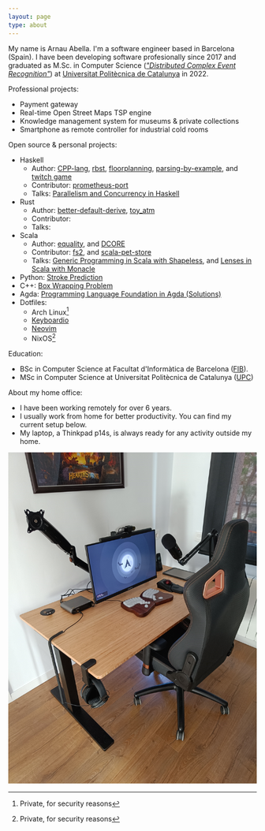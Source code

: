```yaml
---
layout: page
type: about
---
```


My name is Arnau Abella. I'm a software engineer based in Barcelona (Spain). I have been developing software profesionally since 2017 and graduated as M.Sc. in Computer Science ([_"Distributed Complex Event Recognition"_](/assets/documents/thesis.pdf)) at [Universitat Politècnica de Catalunya](https://www.fib.upc.edu/) in 2022.

Professional projects:
- Payment gateway
- Real-time Open Street Maps TSP engine
- Knowledge management system for museums & private collections
- Smartphone as remote controller for industrial cold rooms

Open source & personal projects:
- Haskell
  - Author: [CPP-lang](https://github.com/monadplus/CPP-lang), [rbst](https://hackage.haskell.org/package/rbst), [floorplanning](https://github.com/monadplus/floorplanning), [parsing-by-example](https://github.com/monadplus/parsing-by-example), and [twitch game](https://github.com/monadplus/twitch-game)
  - Contributor: [prometheus-port](https://github.com/on-ramp/prometheus-port)
  - Talks: [Parallelism and Concurrency in Haskell](https://github.com/monadplus/parconc-notes/tree/main/talk)
- Rust
  - Author: [better-default-derive](https://crates.io/crates/better-default-derive), [toy_atm](https://github.com/monadplus/toy_atm)
  - Contributor:
  - Talks:
- Scala
  - Author: [equality](https://github.com/monadplus/equality), and [DCORE](https://github.com/dtim-upc/DCORE)
  - Contributor: [fs2](https://github.com/typelevel/fs2), and [scala-pet-store](https://github.com/pauljamescleary/scala-pet-store)
  - Talks: [Generic Programming in Scala with Shapeless](https://github.com/monadplus/intro-shapeless), and [Lenses in Scala with Monacle](https://github.com/monadplus/scala-lenses)
- Python: [Stroke Prediction](https://github.com/monadplus/ml-project)
- C++: [Box Wrapping Problem](https://github.com/monadplus/box_wrapping_problem)
- Agda: [Programming Language Foundation in Agda (Solutions)](https://github.com/monadplus/plfa-solutions)
- Dotfiles:
  - Arch Linux[^1]
  - [Keyboardio](https://github.com/monadplus/Kaleidoscope)
  - [Neovim](https://github.com/monadplus/nvim)
  - NixOS[^1]

Education:
- BSc in Computer Science at Facultat d'Informàtica de Barcelona ([FIB](https://www.fib.upc.edu/en)).
- MSc in Computer Science at Universitat Politècnica de Catalunya ([UPC](https://www.fib.upc.edu/))

About my home office:
- I have been working remotely for over 6 years. 
- I usually work from home for better productivity. You can find my current setup below.
- My laptop, a Thinkpad p14s, is always ready for any activity outside my home.

![desktop](/assets/images/desktop.jpg) 

[^1]: Private, for security reasons
